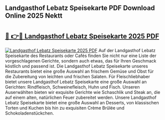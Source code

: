 ## Landgasthof Lebatz Speisekarte PDF Download Online 2025 Nektt

# <h2><a href="http://gc8u5uu.nevu.top/?p=Landgasthof+Lebatz+Speisekarte">🔗 👉🔴 Landgasthof Lebatz Speisekarte 2025 PDF</a></h2>

[![Landgasthof Lebatz Speisekarte 2025 PDF](https://i.imgur.com/dBaPXMq.png)](http://gc8u5uu.nevu.top/?p=Landgasthof+Lebatz+Speisekarte)
Auf der Landgasthof Lebatz Speisekarte des Restaurants oder Cafés finden Sie nicht nur eine Liste der vorgeschlagenen Gerichte, sondern auch etwas, das für Ihren Geschmack köstlich und passend ist. Die Landgasthof Lebatz Speisekarte unseres Restaurants bietet eine große Auswahl an frischem Gemüse und Obst für die Zubereitung von leichten und frischen Salaten. Für Fleischliebhaber bietet unsere Landgasthof Lebatz Speisekarte eine große Auswahl an Gerichten: Rindfleisch, Schweinefleisch, Huhn und Fisch. Unseren Auserwählten bieten wir exquisite Gerichte wie Schaschlik und Steak an, die auf einem alten, natürlichen Feuer zubereitet werden. Unsere Landgasthof Lebatz Speisekarte bietet eine große Auswahl an Desserts, von klassischen Torten und Kuchen bis hin zu exquisiten Crème Brûlée und Schokoladenstückchen.
